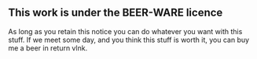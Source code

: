 ## This work is under the BEER-WARE licence
As long as you retain this notice you can do whatever you want with this stuff. If we meet some day, and you think this stuff is worth it, you can buy me a beer in return vlnk.
